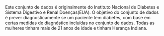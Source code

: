 Este conjunto de dados é originalmente do Instituto Nacional de Diabetes e Sistema Digestivo e Renal
Doenças(EUA). O objetivo do conjunto de dados é prever diagnosticamente se um paciente tem diabetes,
com base em certas medidas de diagnóstico incluídas no conjunto de dados. Todas as mulheres tinham mais de 21 anos de idade e tinham Herança Indiana.
